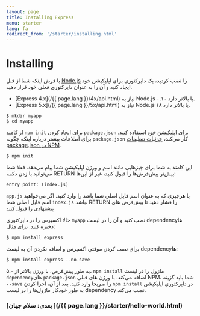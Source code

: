 ```yaml
---
layout: page
title: Installing Express
menu: starter
lang: fa
redirect_from: '/starter/installing.html'
---
```


# Installing

با فرض اینکه شما از قبل [Node.js](https://nodejs.org/) را نصب کردید، یک دایرکتوری برای اپلیکیشن خود ایجاد کنید و آن را به عنوان دایرکتوری فعلی خود قرار دهید.

- [Express 4.x](/{{ page.lang }}/4x/api.html) نیاز به Node.js ۰.۱۰ یا بالاتر دارد.
- [Express 5.x](/{{ page.lang }}/5x/api.html) نیاز به Node.js ۱۸ یا بالاتر دارد.

```console
$ mkdir myapp
$ cd myapp
```

از کامند `npm init` برای ایجاد کردن `package.json` برای اپلیکیشن خود استفاده کنید.
برای اطلاعات بیشتر درباره اینکه چگونه `package.json` کار می‌کند، [جزئیات تنظیمات package.json در NPM](https://docs.npmjs.com/files/package.json).

```console
$ npm init
```

این کامند به شما برای چیز‌هایی مانند اسم و ورژن اپلیکیشن شما پیام می‌دهد.
فعلا شما می‌توانید با زدن دکمه RETURN بیش‌تر پیش‌فرض‌ها را قبول کنید، غیر از این‌ها:

```
entry point: (index.js)
```

`app.js` یا هرچیزی که به عنوان اسم فایل اصلی شما باشد را وارد کنید. اگر می‌خواهید اسم فایل اصلی شما `index.js` باشد، RETURN را فشار دهید تا پیش‌فرض های پیشنهادی را قبول کنید

حالا اکسپرس را در دایرکتوری `myapp` نصب کنید و آن را در لیست dependency‌ها ذخیره کنید. برای مثال:

```console
$ npm install express
```

برای نصب کردن موقتی اکسپرس و اضافه نکردن آن به لیست dependency‌ها:

```console
$ npm install express --no-save
```

<div class="doc-box doc-info" markdown="1">

به طور پیش‌فرض، با ورژن بالاتر از ۵.۰، `npm install` ماژول را در لیست ‌`dependency`های `package.json` اضافه می‌کند. با ورژن های قبلی NPM، شما باید گزینه `--save` را صریحا وارد کنید. بعد از آن، اجرا کردن `npm install` در دایرکتوری اپلیکیشن به طور خودکار ماژول‌ها را در لیست dependency نصب می‌کند.

</div>

### [بعدی: سلام جهان ](/{{ page.lang }}/starter/hello-world.html)
